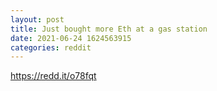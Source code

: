 ```yaml
--- 
layout: post 
title: Just bought more Eth at a gas station 
date: 2021-06-24 1624563915 
categories: reddit 
--- 
```

https://redd.it/o78fqt